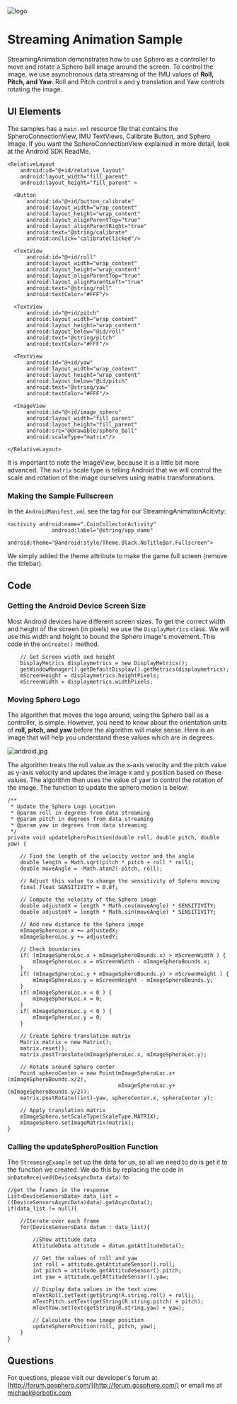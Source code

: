 ![logo](http://update.orbotix.com/developer/sphero-small.png)

# Streaming Animation SampleStreamingAnimation demonstrates how to use Sphero as a controller to move and rotate a Sphero ball image around the screen.  To control the image, we use asynchronous data streaming of the IMU values of **Roll, Pitch, and Yaw**.  Roll and Pitch control x and y translation and Yaw controls rotating the image.## UI Elements
The samples has a `main.xml` resource file that contains the SpheroConnectionView, IMU TextViews, Calibrate Button, and Sphero Image. If you want the SpheroConnectionView explained in more detail, look at the Android SDK ReadMe.

    <RelativeLayout
        android:id="@+id/relative_layout"
        android:layout_width="fill_parent"
        android:layout_height="fill_parent" >

      <Button
          android:id="@+id/button_calibrate"
          android:layout_width="wrap_content"
          android:layout_height="wrap_content"
          android:layout_alignParentTop="true"
          android:layout_alignParentRight="true"
          android:text="@string/calibrate"
          android:onClick="calibrateClicked"/>  
        
      <TextView
          android:id="@+id/roll"
          android:layout_width="wrap_content"
          android:layout_height="wrap_content"
          android:layout_alignParentTop="true"
          android:layout_alignParentLeft="true"
          android:text="@string/roll"
          android:textColor="#FFF"/>  

      <TextView
          android:id="@+id/pitch"
          android:layout_width="wrap_content"
          android:layout_height="wrap_content"
          android:layout_below="@id/roll"
          android:text="@string/pitch"
          android:textColor="#FFF"/>  
          
      <TextView
          android:id="@+id/yaw"
          android:layout_width="wrap_content"
          android:layout_height="wrap_content"
          android:layout_below="@id/pitch"
          android:text="@string/yaw"
          android:textColor="#FFF"/>  
      
      <ImageView
          android:id="@+id/image_sphero"
          android:layout_width="fill_parent"
          android:layout_height="fill_parent"
          android:src="@drawable/sphero_ball"
          android:scaleType="matrix"/>

    </RelativeLayout>

It is important to note the ImageView, because it is a little bit more advanced.  The `matrix` scale type is telling Android that we will control the scale and rotation of the image ourselves using matrix transformations.  

### Making the Sample Fullscreen

In the `AndroidManifest.xml` see the <Activity> tag for our StreamingAnimationAcitivty:

	<activity android:name=".CoinCollectorActivity"
                  android:label="@string/app_name"
                  android:theme="@android:style/Theme.Black.NoTitleBar.Fullscreen">
                  
We simply added the theme attribute to make the game full screen (remove the titlebar).## Code
    
### Getting the Android Device Screen Size

Most Android devices have different screen sizes.  To get the correct width and height of the screen (in pixels) we use the `DisplayMetrics` class.  We will use this width and height to bound the Sphero image's movement.  This code in the `onCreate()` method.

        // Get Screen width and height
        DisplayMetrics displaymetrics = new DisplayMetrics();
        getWindowManager().getDefaultDisplay().getMetrics(displaymetrics);
        mScreenHeight = displaymetrics.heightPixels;
        mScreenWidth = displaymetrics.widthPixels;

### Moving Sphero LogoThe algorithm that moves the logo around, using the Sphero ball as a controller, is simple.  However, you need to know about the orientation units of **roll, pitch, and yaw** before the algorithm will make sense.  Here is an image that will help you understand these values which are in degrees.![android.jpg](https://github.com/orbotix/Sphero-Android-SDK/raw/master/assets/IMU.png)
The algorithm treats the roll value as the x-axis velocity and the pitch value as y-axis velocity and updates the image x and y position based on these values.  The algorithm then uses the value of yaw to control the rotation of the image.  The function to update the sphero motion is below:
    /**
     * Update the Sphero Logo Location
     * @param roll in degrees from data streaming
     * @param pitch in degrees from data streaming
     * @param yaw in degrees from data streaming
     */
    private void updateSpheroPosition(double roll, double pitch, double yaw) {
    	
    	// Find the length of the velocity vector and the angle
	    double length = Math.sqrt(pitch * pitch + roll * roll);
	    double moveAngle = -Math.atan2(-pitch, roll);
	    
	    // Adjust this value to change the sensitivity of Sphero moving
	    final float SENSITIVITY = 0.8f;
	    
	    // Compute the velocity of the Sphero image
	    double adjustedX = length * Math.cos(moveAngle) * SENSITIVITY;
	    double adjustedY = length * Math.sin(moveAngle) * SENSITIVITY;
	    
	    // Add new distance to the Sphero image
	    mImageSpheroLoc.x += adjustedX;
	    mImageSpheroLoc.y += adjustedY;
	    
	    // Check boundaries
	    if( (mImageSpheroLoc.x + mImageSpheroBounds.x) > mScreenWidth ) {
	    	mImageSpheroLoc.x = mScreenWidth - mImageSpheroBounds.x;
	    }
	    if( (mImageSpheroLoc.y + mImageSpheroBounds.y) > mScreenHeight ) {
	    	mImageSpheroLoc.y = mScreenHeight - mImageSpheroBounds.y;
	    }
	    if( mImageSpheroLoc.x < 0 ) {
	    	mImageSpheroLoc.x = 0;
	    }
	    if( mImageSpheroLoc.y < 0 ) {
	    	mImageSpheroLoc.y = 0;
	    }
	    
	    // Create Sphero translation matrix
	    Matrix matrix = new Matrix();
	    matrix.reset();
	    matrix.postTranslate(mImageSpheroLoc.x, mImageSpheroLoc.y);
	    
	    // Rotate around Sphero center
	    Point spheroCenter = new Point(mImageSpheroLoc.x+(mImageSpheroBounds.x/2),
	    							   mImageSpheroLoc.y+(mImageSpheroBounds.y/2));
	    matrix.postRotate((int)-yaw, spheroCenter.x, spheroCenter.y);

	    // Apply translation matrix
	    mImageSphero.setScaleType(ScaleType.MATRIX);
	    mImageSphero.setImageMatrix(matrix);
    }
    
### Calling the updateSpheroPosition Function

The `StreamingExample` set up the data for us, so all we need to do is get it to the function we created.  We do this by replacing the code in `onDataReceived(DeviceAsyncData data)` to 
 
    //get the frames in the response
    List<DeviceSensorsData> data_list = ((DeviceSensorsAsyncData)data).getAsyncData();
    if(data_list != null){

        //Iterate over each frame
        for(DeviceSensorsData datum : data_list){

            //Show attitude data
            AttitudeData attitude = datum.getAttitudeData();
            
            // Get the values of roll and yaw
            int roll = attitude.getAttitudeSensor().roll;
            int pitch = attitude.getAttitudeSensor().pitch;
            int yaw = attitude.getAttitudeSensor().yaw;
            
            // Display data values in the text view
    		mTextRoll.setText(getString(R.string.roll) + roll);
    		mTextPitch.setText(getString(R.string.pitch) + pitch);
    		mTextYaw.setText(getString(R.string.yaw) + yaw);
            
            // Calculate the new image position
            updateSpheroPosition(roll, pitch, yaw);
        }
    }## Questions

For questions, please visit our developer's forum at [http://forum.gosphero.com/](http://forum.gosphero.com/) or email me at michael@orbotix.com

	  